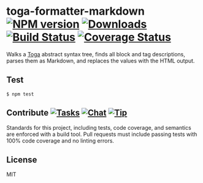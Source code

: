 # toga-formatter-markdown [![NPM version][npm-img]][npm-url] [![Downloads][downloads-img]][npm-url] [![Build Status][travis-img]][travis-url] [![Coverage Status][coveralls-img]][coveralls-url]

Walks a [Toga](http://togajs.github.io) abstract syntax tree, finds all block and tag descriptions, parses them as Markdown, and replaces the values with the HTML output.

## Test

    $ npm test

## Contribute [![Tasks][waffle-img]][waffle-url] [![Chat][gitter-img]][gitter-url] [![Tip][gittip-img]][gittip-url]

Standards for this project, including tests, code coverage, and semantics are enforced with a build tool. Pull requests must include passing tests with 100% code coverage and no linting errors.

## License

MIT

[coveralls-img]: http://img.shields.io/coveralls/togajs/toga-formatter-markdown/master.svg?style=flat-square
[coveralls-url]: https://coveralls.io/r/togajs/toga-formatter-markdown
[downloads-img]: http://img.shields.io/npm/dm/toga-formatter-markdown.svg?style=flat-square
[gitter-img]:    http://img.shields.io/badge/chat-togajs/toga-formatter-markdown-blue.svg?style=flat-square
[gitter-url]:    https://gitter.im/togajs/toga-formatter-markdown
[gittip-img]:    http://img.shields.io/gittip/shannonmoeller.svg?style=flat-square
[gittip-url]:    https://www.gittip.com/shannonmoeller
[npm-img]:       http://img.shields.io/npm/v/toga-formatter-markdown.svg?style=flat-square
[npm-url]:       https://npmjs.org/package/toga-formatter-markdown
[travis-img]:    http://img.shields.io/travis/togajs/toga-formatter-markdown.svg?style=flat-square
[travis-url]:    https://travis-ci.org/togajs/toga-formatter-markdown
[waffle-img]:    http://img.shields.io/github/issues/togajs/toga-formatter-markdown.svg?style=flat-square
[waffle-url]:    http://waffle.io/togajs/toga-formatter-markdown
